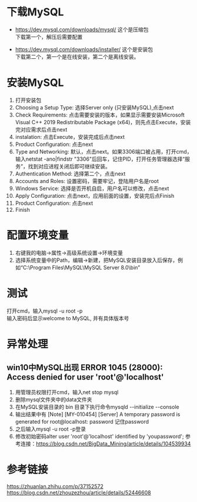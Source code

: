 # 下载MySQL
* https://dev.mysql.com/downloads/mysql/ 
这个是压缩包   
下载第一个，解压后需要配置

* https://dev.mysql.com/downloads/installer/
这个是安装包  
下载第二个，第一个是在线安装，第二个是离线安装。  


# 安装MySQL

1. 打开安装包
2. Choosing a Setup Type: 选择Server only (只安装MySQL),点击next
3. Check Requirements: 点击需要安装的版本，如果显示需要安装Microsoft Visual C++ 2019 Redistributable Package (x64)，则先点击Execute，安装完对应需求后点击next
4. instalation: 点击Execute，安装完成后点击next
5. Product Configuration: 点击next
6. Type and Networking: 默认，点击next。如果3306端口被占用，打开cmd，输入netstat -ano|findstr "3306"后回车，记住PID，打开任务管理器选择“服务”，找到对应进程关闭后即可继续安装。
7. Authentication Method: 选择第二个，点击next
8. Accounts and Roles: 设置密码，需要牢记，登陆用户名是root
9. Windows Service: 选择是否开机自启，用户名可以修改，点击next
10. Apply Configuration: 点击next，应用前面的设置，安装完后点Finish
11. Product Configuration: 点击next
12. Finish

# 配置环境变量

1. 右键我的电脑->属性->高级系统设置->环境变量
2. 选择系统变量中的Path，编辑->新建，把MySQL安装目录放入后保存，例如“C:\Program Files\MySQL\MySQL Server 8.0\bin”

# 测试

打开cmd，输入mysql -u root -p  
输入密码后显示welcome to MySQL, 并有具体版本号

# 异常处理
## win10中MySQL出现 ERROR 1045 (28000): Access denied for user 'root'@'localhost'
1. 用管理员权限打开cmd，输入net stop mysql
2. 删除mysql文件夹中的data文件夹
3. 在MySQL安装目录的 bin 目录下执行命令mysqld --initialize --console
4. 输出结果中有 [Note] [MY-010454] [Server] A temporary password is generated for root@localhost: password 记住password
5. 之后输入mysql -u root -p登录
6. 修改初始密码alter user 'root'@'localhost' identified by 'youpassword';
参考连接：https://blog.csdn.net/BigData_Mining/article/details/104539934
# 参考链接
https://zhuanlan.zhihu.com/p/37152572
https://blog.csdn.net/zhouzezhou/article/details/52446608

